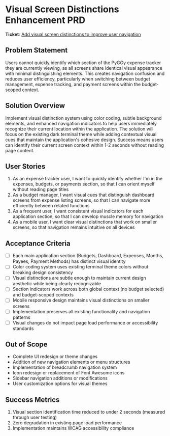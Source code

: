 # Visual Screen Distinctions Enhancement PRD

**Ticket**: [Add visual screen distinctions to improve user navigation](https://github.com/MarcinOrlowski/pyggy-expense-tracker/issues/173)

## Problem Statement

Users cannot quickly identify which section of the PyGGy expense tracker they are currently viewing,
as all screens share identical visual appearance with minimal distinguishing elements. This creates
navigation confusion and reduces user efficiency, particularly when switching between budget
management, expense tracking, and payment screens within the budget-scoped context.

## Solution Overview

Implement visual distinction system using color coding, subtle background elements, and enhanced
navigation indicators to help users immediately recognize their current location within the
application. The solution will focus on the existing dark terminal theme while adding contextual
visual cues that maintain the application's cohesive design. Success means users can identify their
current screen context within 1-2 seconds without reading page content.

## User Stories

1. As an expense tracker user, I want to quickly identify whether I'm in the expenses, budgets, or
   payments section, so that I can orient myself without reading page titles
1. As a budget manager, I want visual cues that distinguish dashboard screens from expense listing
   screens, so that I can navigate more efficiently between related functions
1. As a frequent user, I want consistent visual indicators for each application section, so that I
   can develop muscle memory for navigation
1. As a mobile user, I want clear visual distinctions that work on smaller screens, so that
   navigation remains intuitive on all devices

## Acceptance Criteria

- [ ] Each main application section (Budgets, Dashboard, Expenses, Months, Payees, Payment Methods) has distinct visual identity
- [ ] Color coding system uses existing terminal theme colors without breaking design consistency
- [ ] Visual distinctions are subtle enough to maintain current design aesthetic while being clearly recognizable
- [ ] Section indicators work across both global context (no budget selected) and budget-scoped contexts
- [ ] Mobile responsive design maintains visual distinctions on smaller screens
- [ ] Implementation preserves all existing functionality and navigation patterns
- [ ] Visual changes do not impact page load performance or accessibility standards

## Out of Scope

- Complete UI redesign or theme changes
- Addition of new navigation elements or menu structures
- Implementation of breadcrumb navigation system
- Icon redesign or replacement of Font Awesome icons
- Sidebar navigation additions or modifications
- User customization options for visual themes

## Success Metrics

1. Visual section identification time reduced to under 2 seconds (measured through user testing)
2. Zero degradation in existing page load performance
3. Implementation maintains WCAG accessibility compliance
